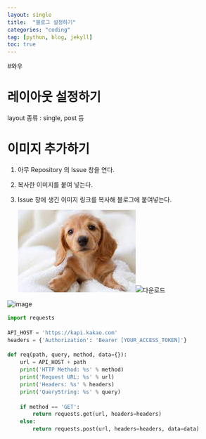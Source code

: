 ```yaml
---
layout: single
title:  "블로그 설정하기"
categories: "coding"
tag: [python, blog, jekyll]
toc: true
---
```



#와우

# 레이아웃 설정하기
layout 종류 : single, post 등




# 이미지 추가하기
1. 아무 Repository 의 Issue 창을 연다.

2. 복사한 이미지를 붙여 넣는다.

3. Issue 창에 생긴 이미지 링크를 복사해 블로그에 붙여넣는다.

   ![12](../images/2022-06-23-second/12.jpeg)![다운로드](../images/2022-06-23-second/다운로드.jpeg)

![image](https://user-images.githubusercontent.com/105684568/186350953-8e3300df-249d-45b1-aa7b-0c671532879d.png)


```python
import requests

API_HOST = 'https://kapi.kakao.com'
headers = {'Authorization': 'Bearer [YOUR_ACCESS_TOKEN]'}

def req(path, query, method, data={}):
    url = API_HOST + path
    print('HTTP Method: %s' % method)
    print('Request URL: %s' % url)
    print('Headers: %s' % headers)
    print('QueryString: %s' % query)

    if method == 'GET':
        return requests.get(url, headers=headers)
    else:
        return requests.post(url, headers=headers, data=data)
```
